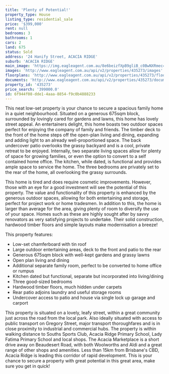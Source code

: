 ```yaml
---
title: 'Plenty of Potential!'
property_type: House
listing_type: residential_sale
price: '$399,000'
rent: null
bedrooms: 3
bathrooms: 1
cars: 2
land: 675
status: Sold
address: '24 Hanify Street, ACACIA RIDGE'
suburb: 'ACACIA RIDGE'
main_image: 'https://img.eagleagent.com.au/8e6beizfXpB9gliB_c0BwNXRmec=/1280x854/smart/https://s3-us-west-2.amazonaws.com/eagleagent-orig/images/6822541/130838834-image-M.jpg'
images: 'http://www.eagleagent.com.au/api/v2/properties/435273/images'
floorplans: 'http://www.eagleagent.com.au/api/v2/properties/435273/floorplans'
documents: 'http://www.eagleagent.com.au/api/v2/properties/435273/documents'
property_id: '435273'
price_search: '399000.0'
id: 6f944f08-dde1-4aaa-8854-f9c0b4888233
---
```

This neat low-set property is your chance to secure a spacious family home in a quiet neighbourhood.  Situated on a generous 675sqm block, surrounded by lovingly cared for gardens and lawns, this home has lovely street appeal. An entertainers delight, this home boasts two outdoor spaces perfect for enjoying the company of family and friends. The timber deck to the front of the home steps off the open-plan living and dining, expanding and adding light to an already well-proportioned space. The back undercover patio overlooks the grassy backyard and is a cool, private retreat to be enjoyed. Internally, two separate living spaces allow for plenty of space for growing families, or even the option to convert to a self contained home office. The kitchen, while dated, is functional and provides ample space to service the home. The three bedrooms are privately set to the rear of the home, all overlooking the grassy surrounds.

This home is tired and does require cosmetic improvements. However, those with an eye for a good investment will see the potential of this property. The value and functionality of this property is enhanced by the generous outdoor spaces, allowing for both entertaining and storage, perfect for project work or home tradesmen. In addition to this, the home is larger than average for the area, giving plenty of room to diversify the use of your space. Homes such as these are highly sought after by savvy renovators as very satisfying projects to undertake. Their solid construction, hardwood timber floors and simple layouts make modernisation a breeze!

This property features:

*  Low-set chamferboard with tin roof
*  Large outdoor entertaining areas, deck to the front and patio to the rear
*  Generous 675sqm block with well-kept gardens and grassy lawns
*  Open plan living and dining
*  Additional separate family room, perfect to be converted to home office or rumpus
*  Kitchen dated but functional, separate but incorporated into living/dining
*  Three good-sized bedrooms
*  Hardwood timber floors, much hidden under carpets
*  Rear patio adjoins laundry and useful storage rooms
*  Undercover access to patio and house via single lock up garage and carport

This property is situated on a lovely, leafy street, within a great community just across the road from the local park. Also ideally situated with access to public transport on Gregory Street, major transport thoroughfares and is in close proximity to industrial and commercial hubs. The property is within walking distance to Souths Sports Club, Acacia Ridge Primary School, Lady Fatima Primary School and local shops. The Acacia Marketplace is a short drive away on Beaudesert Road, with both Woolworths and Aldi and a great range of other shops and amenities. Less than 15km from Brisbane's CBD, Acacia Ridge is leading this corridor of rapid development. This is your chance to secure a property with great potential in this great area, make sure you get in quick!